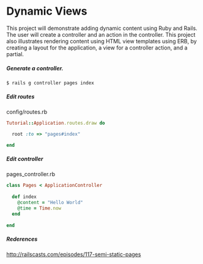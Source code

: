 # Dynamic Views

This project will demonstrate adding dynamic content using Ruby and Rails. The user will create a controller and an action in the controller.  This project also illustrates rendering content using HTML view templates using ERB, by creating a layout for the application, a view for a controller action, and a partial.


##### Generate a controller. 
```
$ rails g controller pages index
```

##### Edit routes

config/routes.rb

```ruby
Tutorial::Application.routes.draw do

  root :to => "pages#index"

end
```



##### Edit controller 

pages_controller.rb

```ruby
class Pages < ApplicationController
  
  def index
    @content = "Hello World"
    @time = Time.now
  end
  
end
```

##### Rederences

http://railscasts.com/episodes/117-semi-static-pages

